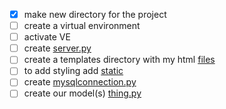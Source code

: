 - [x] make new directory for the project
- [ ] create a virtual environment
- [ ] activate VE
- [ ] create [server.py](server.py)
- [ ] create a templates directory with my html [files](/templates/index.html)
- [ ] to add styling add [static](/static/css/style.css)
- [ ] create [mysqlconnection.py](mysqlconnection.py)
- [ ] create our model(s) [thing.py](thing.py)